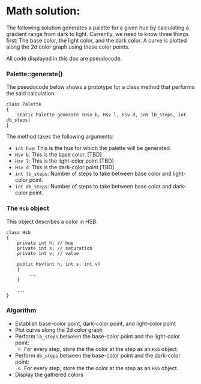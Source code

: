 # Math solution:

The following solution generates a palette for a given hue by calculating a gradient range from dark to light. Currently, we need to know three things first: The base color, the light color, and the dark color. A curve is plotted along the 2d color graph using these color points.

All code displayed in this doc are pseudocode.


### Palette::generate()

The pseudocode below shows a prototype for a class method that performs the said calculation.

    class Palette
    {
        static Palette generate (Hsv b, Hsv l, Hsv d, int lb_steps, int db_steps)
    }
    
The method takes the following arguments:

- `int hue`: This is the hue for which the palette will be generated.
- `Hsv b`: This is the base color. [TBD]
- `Hsv l`: This is the light-color point [TBD]
- `Hsv d`: This is the dark-color point [TBD]
- `int lb_steps`: Number of steps to take between base color and light-color point.
- `int db_steps`: Number of steps to take between base color and dark-color point.


### The `Hsb` object

This object describes a color in HSB.

    class Hsb
    {
        private int h; // hue
        private int s; // saturation
        private int v; // value
        
        public Hsv(int h, int s, int v)
        {
            ...
        }
        
        ...
    }

### Algorithm

- Establish base-color point, dark-color point, and light-color point
- Plot curve along the 2d color graph 
- Perform `lb_steps` between the base-color point and the light-color point:
  - For every step, store the the color at the step as an `Hsb` object.
- Perform `db_steps` between the base-color point and the dark-color point:
  - For every step, store the the color at the step as an `Hsb` object.
- Display the gathered colors
